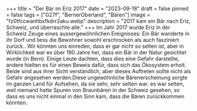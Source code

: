 +++
title = "Der Bär im Eriz 2017"
date = "2023-09-18"
draft = false
pinned = false
tags = ["G27f", "BernerOberland", "Bären"]
image = "fz0tfccwanhbxfkdrr2aku.webp"
description = "2017 kam ein Bär nach Eriz, Schweiz, und überraschte alle."
+++
Im Jahr 2017 wurde Eriz in der Schweiz Zeuge eines aussergewöhnlichen Ereignisses: Ein Bär wanderte in ihr Dorf und liess die Bewohner sowohl erschrocken als auch fasziniert zurück.. Wir könnten uns einreden, dass er gar nicht so selten ist, aber in Wirklichkeit war es über 190 Jahre her, dass ein Bär in der Natur gesichtet wurde (in Bern). Einige Leute dachten, dass dies eine Gefahr darstellte, andere hielten es für einen Beweis dafür, dass sich das Ökosystem erholt.  Beide sind aus ihrer Sicht verständlich, aber dieses Auftreten sollte nicht als Gefahr angesehen werden.Diese ungewöhnliche Bärenerscheinung sorgte im ganzen Land für Aufsehen, da sie sehr, sehr selten war. es war selten, weil niemand hatte Spuren von Braunbären in der Schweiz gesehen, so dass es uns nicht einmal in den Sinn kam, dass die Bären zurückkommen könnten.